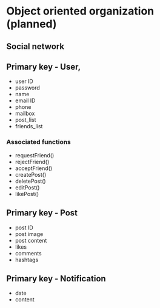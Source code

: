 # Object oriented organization (planned)
## Social network
## Primary key - User, 
* user ID
* password
* name
* email ID
* phone
* mailbox
* post_list
* friends_list
### Associated functions
* requestFriend()
* rejectFriend()
* acceptFriend() 
* createPost()
* deletePost()
* editPost()
* likePost()
  
## Primary key - Post
* post ID
* post image
* post content
* likes
* comments
* hashtags

## Primary key - Notification
* date
* content


